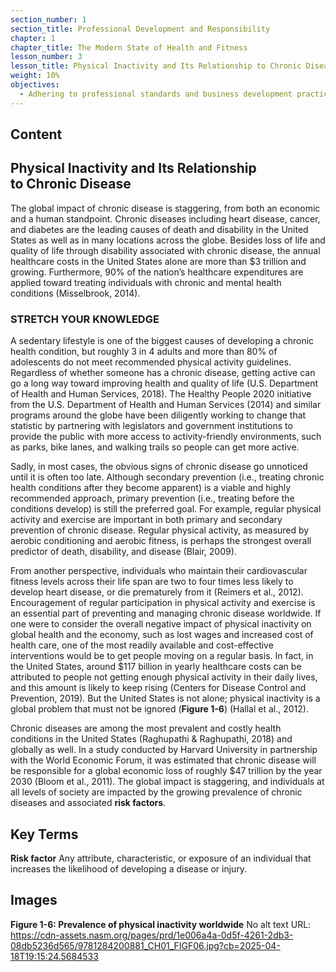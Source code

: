 ```yaml
---
section_number: 1
section_title: Professional Development and Responsibility
chapter: 1
chapter_title: The Modern State of Health and Fitness
lesson_number: 3
lesson_title: Physical Inactivity and Its Relationship to Chronic Disease
weight: 10%
objectives:
  - Adhering to professional standards and business development practices.
---
```


## Content
## Physical Inactivity and Its Relationship  to Chronic Disease

The global impact of chronic disease is staggering, from both an economic and a human standpoint. Chronic diseases including heart disease, cancer, and diabetes are the leading causes of death and disability in the United States as well as in many locations across the globe. Besides loss of life and quality of life through disability associated with chronic disease, the annual healthcare costs in the United States alone are more than $3 trillion and growing. Furthermore, 90% of the nation’s healthcare expenditures are applied toward treating individuals with chronic and mental health conditions (Misselbrook, 2014).

### STRETCH YOUR KNOWLEDGE

A sedentary lifestyle is one of the biggest causes of developing a chronic health condition, but roughly 3 in 4 adults and more than 80% of adolescents do not meet recommended physical activity guidelines. Regardless of whether someone has a chronic disease, getting active can go a long way toward improving health and quality of life (U.S. Department of Health and Human Services, 2018). The Healthy People 2020 initiative from the U.S. Department of Health and Human Services (2014) and similar programs around the globe have been diligently working to change that statistic by partnering with legislators and government institutions to provide the public with more access to activity-friendly environments, such as parks, bike lanes, and walking trails so people can get more active.

Sadly, in most cases, the obvious signs of chronic disease go unnoticed until it is often too late. Although secondary prevention (i.e., treating chronic health conditions after they become apparent) is a viable and highly recommended approach, primary prevention (i.e., treating before the conditions develop) is still the preferred goal. For example, regular physical activity and exercise are important in both primary and secondary prevention of chronic disease. Regular physical activity, as measured by aerobic conditioning and aerobic fitness, is perhaps the strongest overall predictor of death, disability, and disease (Blair, 2009).

From another perspective, individuals who maintain their cardiovascular fitness levels across their life span are two to four times less likely to develop heart disease, or die prematurely from it (Reimers et al., 2012). Encouragement of regular participation in physical activity and exercise is an essential part of preventing and managing chronic disease worldwide. If one were to consider the overall negative impact of physical inactivity on global health and the economy, such as lost wages and increased cost of health care, one of the most readily available and cost-effective interventions would be to get people moving on a regular basis. In fact, in the United States, around $117 billion in yearly healthcare costs can be attributed to people not getting enough physical activity in their daily lives, and this amount is likely to keep rising (Centers for Disease Control and Prevention, 2019). But the United States is not alone; physical inactivity is a global problem that must not be ignored (**Figure 1-6**) (Hallal et al., 2012).

Chronic diseases are among the most prevalent and costly health conditions in the United States (Raghupathi & Raghupathi, 2018) and globally as well. In a study conducted by Harvard University in partnership with the World Economic Forum, it was estimated that chronic disease will be responsible for a global economic loss of roughly $47 trillion by the year 2030 (Bloom et al., 2011). The global impact is staggering, and individuals at all levels of society are impacted by the growing prevalence of chronic diseases and associated **risk factors**.

## Key Terms

**Risk factor**
Any attribute, characteristic, or exposure of an individual that increases the likelihood of developing a disease or injury.

## Images

**Figure 1-6: Prevalence of physical inactivity worldwide**
No alt text
URL: https://cdn-assets.nasm.org/pages/prd/1e006a4a-0d5f-4261-2db3-08db5236d565/9781284200881_CH01_FIGF06.jpg?cb=2025-04-18T19:15:24.5684533